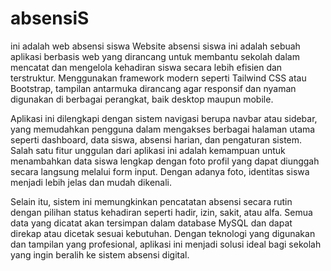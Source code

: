 # absensiS
ini adalah web absensi siswa
Website absensi siswa ini adalah sebuah aplikasi berbasis web yang dirancang untuk membantu sekolah dalam mencatat dan mengelola kehadiran siswa secara lebih efisien dan terstruktur. Menggunakan framework modern seperti Tailwind CSS atau Bootstrap, tampilan antarmuka dirancang agar responsif dan nyaman digunakan di berbagai perangkat, baik desktop maupun mobile.

Aplikasi ini dilengkapi dengan sistem navigasi berupa navbar atau sidebar, yang memudahkan pengguna dalam mengakses berbagai halaman utama seperti dashboard, data siswa, absensi harian, dan pengaturan sistem. Salah satu fitur unggulan dari aplikasi ini adalah kemampuan untuk menambahkan data siswa lengkap dengan foto profil yang dapat diunggah secara langsung melalui form input. Dengan adanya foto, identitas siswa menjadi lebih jelas dan mudah dikenali.

Selain itu, sistem ini memungkinkan pencatatan absensi secara rutin dengan pilihan status kehadiran seperti hadir, izin, sakit, atau alfa. Semua data yang dicatat akan tersimpan dalam database MySQL dan dapat direkap atau dicetak sesuai kebutuhan. Dengan teknologi yang digunakan dan tampilan yang profesional, aplikasi ini menjadi solusi ideal bagi sekolah yang ingin beralih ke sistem absensi digital.
